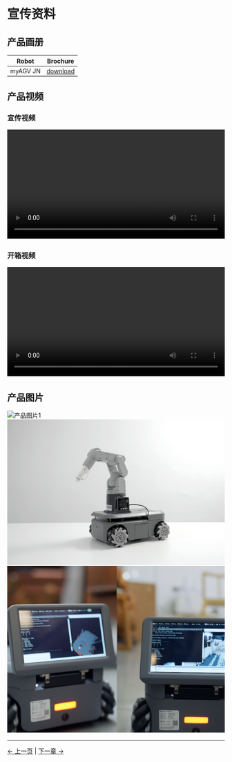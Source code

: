 # 宣传资料

## 产品画册

|     Robot      |                                                     Brochure                                                     |
| :------------: | :--------------------------------------------------------------------------------------------------------------: |
| myAGV JN | [download](https://static.elephantrobotics.com/wp-content/uploads/2023/11/myAGV-jn-2023-%E7%94%BB%E5%86%8C1.pdf) |

## 产品视频

### 宣传视频

<video id="my-video" class="video-js" controls preload="auto" width="100%"
poster="" data-setup='{"aspectRatio":"16:9"}'>

<source src="https://static.elephantrobotics.com/wp-content/uploads/2023/10/1030-myAGV%E4%BA%A7%E5%93%81-%E4%B8%AD%E6%96%87.mp4"></video>

### 开箱视频

<video id="my-video" class="video-js" controls preload="auto" width="100%"
poster="" data-setup='{"aspectRatio":"16:9"}'>

<source src="https://static.elephantrobotics.com/wp-content/uploads/2023/12/myAGV-2023%E5%BC%80%E7%AE%B1_cn.mp4"></video>

## 产品图片

![产品图片1](../resources/8-FilesDownload/8.5/myAGV2023.png)
![产品图片2](../resources/8-FilesDownload/8.5/myAGV202303.jpg)
![产品图片3](../resources/8-FilesDownload/8.5/myAGV202308.png)

---

[← 上一页](8.4-SystemInformation/8.4.2-Image_Burning.md) | [下一章 →](../9-AboutUs/README.md)
